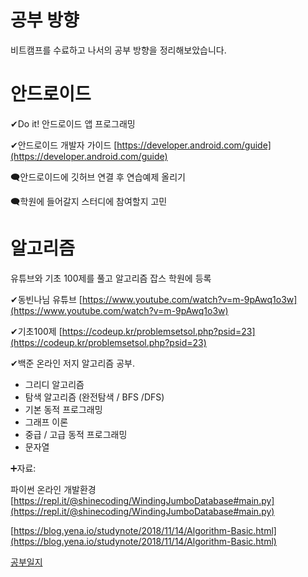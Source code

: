 # 공부 방향

비트캠프를 수료하고 나서의 공부 방향을 정리해보았습니다.

# 안드로이드

✔Do it! 안드로이드 앱 프로그래밍 

✔안드로이드 개발자 가이드 [https://developer.android.com/guide](https://developer.android.com/guide)

🗨안드로이드에 깃허브 연결 후 연습예제 올리기 

🗨학원에 들어갈지 스터디에 참여할지 고민

# 알고리즘

유튜브와 기초 100제를 풀고 알고리즘 잡스 학원에 등록

✔동빈나님 유튜브 [https://www.youtube.com/watch?v=m-9pAwq1o3w](https://www.youtube.com/watch?v=m-9pAwq1o3w)

✔기초100제 [https://codeup.kr/problemsetsol.php?psid=23](https://codeup.kr/problemsetsol.php?psid=23)

✔백준 온라인 저지 알고리즘 공부.
- 그리디 알고리즘
- 탐색 알고리즘 (완전탐색 / BFS /DFS)
- 기본 동적 프로그래밍
- 그래프 이론
- 중급 / 고급 동적 프로그래밍
- 문자열

➕자료:

파이썬 온라인 개발환경 [https://repl.it/@shinecoding/WindingJumboDatabase#main.py](https://repl.it/@shinecoding/WindingJumboDatabase#main.py)

[https://blog.yena.io/studynote/2018/11/14/Algorithm-Basic.html](https://blog.yena.io/studynote/2018/11/14/Algorithm-Basic.html)

[공부일지](https://www.notion.so/f2f43ae20d1d4dbfb7c171c9b16803f2)